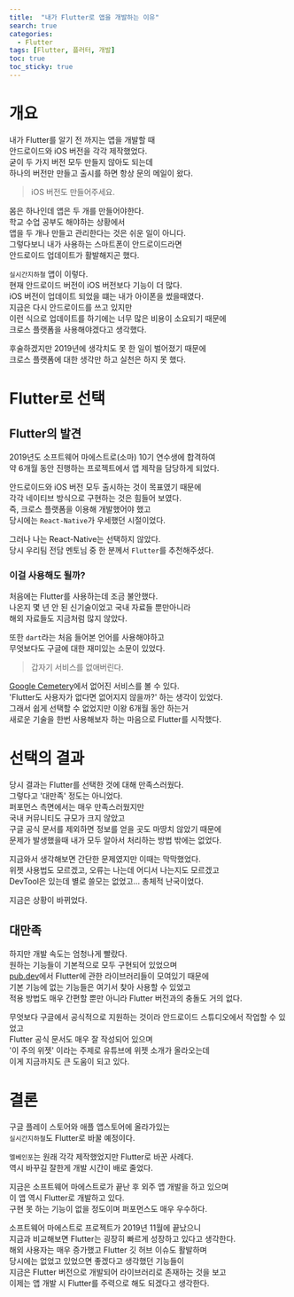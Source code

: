 ```yaml
---
title:  "내가 Flutter로 앱을 개발하는 이유"
search: true
categories: 
  - Flutter
tags: [Flutter, 플러터, 개발]
toc: true
toc_sticky: true
---
```


# 개요
내가 Flutter를 알기 전 까지는 앱을 개발할 때  
안드로이드와 iOS 버전을 각각 제작했었다.  
굳이 두 가지 버전 모두 만들지 않아도 되는데  
하나의 버전만 만들고 출시를 하면 항상 문의 메일이 왔다.

> iOS 버전도 만들어주세요.

몸은 하나인데 앱은 두 개를 만들어야한다.  
학교 수업 공부도 해야하는 상황에서  
앱을 두 개나 만들고 관리한다는 것은 쉬운 일이 아니다.  
그렇다보니 내가 사용하는 스마트폰이 안드로이드라면  
안드로이드 업데이트가 활발해지곤 했다.  

`실시간지하철` 앱이 이렇다.  
현재 안드로이드 버전이 iOS 버전보다 기능이 더 많다.  
iOS 버전이 업데이트 되었을 떄는 내가 아이폰을 썼을때였다.  
지금은 다시 안드로이드를 쓰고 있지만  
이런 식으로 업데이트를 하기에는 너무 많은 비용이 소요되기 때문에  
크로스 플랫폼을 사용해야겠다고 생각했다.

후술하겠지만 2019년에 생각치도 못 한 일이 벌어졌기 때문에  
크로스 플랫폼에 대한 생각만 하고 실천은 하지 못 했다.

# Flutter로 선택
## Flutter의 발견
2019년도 소프트웨어 마에스트로(소마) 10기 연수생에 합격하여  
약 6개월 동안 진행하는 프로젝트에서 앱 제작을 담당하게 되었다.

안드로이드와 iOS 버전 모두 출시하는 것이 목표였기 때문에  
각각 네이티브 방식으로 구현하는 것은 힘들어 보였다.  
즉, 크로스 플랫폼을 이용해 개발했어야 했고  
당시에는 `React-Native`가 우세했던 시절이었다.

그러나 나는 React-Native는 선택하지 않았다.  
당시 우리팀 전담 멘토님 중 한 분께서 `Flutter`를 추천해주셨다.  

### 이걸 사용해도 될까?
처음에는 Flutter를 사용하는데 조금 불안했다.  
나온지 몇 년 안 된 신기술이었고 국내 자료들 뿐만아니라  
해외 자료들도 지금처럼 많지 않았다.  

또한 `dart`라는 처음 들어본 언어를 사용해야하고  
무엇보다도 구글에 대한 재미있는 소문이 있었다.

> 갑자기 서비스를 없애버린다.

[Google Cemetery](https://gcemetery.co/)에서 없어진 서비스를 볼 수 있다.  
'Flutter도 사용자가 없다면 없어지지 않을까?' 하는 생각이 있었다.  
그래서 쉽게 선택할 수 없었지만 이왕 6개월 동안 하는거  
새로운 기술을 한번 사용해보자 하는 마음으로 Flutter를 시작했다.

# 선택의 결과
당시 결과는 Flutter를 선택한 것에 대해 만족스러웠다.  
그렇다고 '대만족' 정도는 아니었다.  
퍼포먼스 측면에서는 매우 만족스러웠지만  
국내 커뮤니티도 규모가 크지 않았고  
구글 공식 문서를 제외하면 정보를 얻을 곳도 마땅치 않았기 때문에  
문제가 발생했을때 내가 모두 알아서 처리하는 방법 밖에는 없었다.  

지금와서 생각해보면 간단한 문제였지만 이때는 막막했었다.  
위젯 사용법도 모르겠고, 오류는 나는데 어디서 나는지도 모르겠고  
DevTool은 있는데 별로 쓸모는 없었고... 총체적 난국이었다.

지금은 상황이 바뀌었다.

## 대만족
하지만 개발 속도는 엄청나게 빨랐다.  
원하는 기능들이 기본적으로 모두 구현되어 있었으며  
[pub.dev](https://pub.dev)에서 Flutter에 관한 라이브러리들이 모여있기 때문에  
기본 기능에 없는 기능들은 여기서 찾아 사용할 수 있었고  
적용 방법도 매우 간편할 뿐만 아니라 Flutter 버전과의 충돌도 거의 없다.  

무엇보다 구글에서 공식적으로 지원하는 것이라
안드로이드 스튜디오에서 작업할 수 있었고  
Flutter 공식 문서도 매우 잘 작성되어 있으며  
'이 주의 위젯' 이라는 주제로 유튜브에 위젯 소개가 올라오는데  
이게 지금까지도 큰 도움이 되고 있다.

# 결론
구글 플레이 스토어와 애플 앱스토어에 올라가있는  
`실시간지하철`도 Flutter로 바꿀 예정이다.

`엘베인포`는 원래 각각 제작했었지만 Flutter로 바꾼 사례다.  
역시 바꾸길 잘한게 개발 시간이 배로 줄었다.

지금은 소프트웨어 마에스트로가 끝난 후 외주 앱 개발을 하고 있으며  
이 앱 역시 Flutter로 개발하고 있다.  
구현 못 하는 기능이 없을 정도이며 퍼포먼스도 매우 우수하다.  

소프트웨어 마에스트로 프로젝트가 2019년 11월에 끝났으니  
지금과 비교해보면 Flutter는 굉장히 빠르게 성장하고 있다고 생각한다.  
해외 사용자는 매우 증가했고 Flutter 깃 허브 이슈도 활발하며  
당시에는 없었고 있었으면 좋겠다고 생각했던 기능들이  
지금은 Flutter 버전으로 개발되어 라이브러리로 존재하는 것을 보고  
이제는 앱 개발 시 Flutter를 주력으로 해도 되겠다고 생각한다.